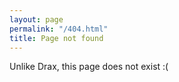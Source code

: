 ```yaml
---
layout: page
permalink: "/404.html"
title: Page not found
---
```

Unlike Drax, this page does not exist :(
